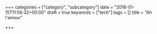 +++
categories = ["category", "subcategory"]
date = "2018-01-15T11:56:32+00:00"
draft = true
keywords = ["tech"]
tags = []
title = "Ah l'amour"

+++

<!--more-->
